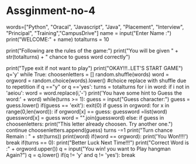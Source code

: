 # Assginment-no-4
words=["Python",
        "Oracal",
        "Javascript",
        "Java",
        "Placement",
        "Interview",
        "Principal",
        "Training","CampusDrive"]
name = input("Enter Name :")
print("WELCOME:" + name)
totalturns = 10

print("Following are the rules of the game:")
print("You will be given " + str(totalturns) + " chance to guess word correctly")

print("Type exit if not want to play")
print("OKAY!!!..LET'S START GAME")
q='y'
while True:
    choosenletters = []
    random.shuffle(words)
    word = orgword = random.choice(words).lower()
    #choice replace with shuffle due to repetition
    if q =="y" or q =='yes':
        turns = totalturns
        for i in word:
            if i not in 'aeiou':
                word = word.replace(i,'-')
        print('You have some hint to Guess the word:' + word)
        while(turns >= 1):
            guess = input("Guess character:")
            guess = guess.lower()
            if(guess == 'exit'):
                exit(0)
            if guess in orgword:
                for x in range(0,len(word)):
                    if orgword[x] == guess:
                        guessword =list(word)
                        guessword[x] = guess
                        word = "".join(guessword)
            else:
                if guess in choosenletters:
                    print("This letter already choosen. Try another one.")
                    continue
                choosenletters.append(guess)
                turns -=1
                print("Turn chance Remain : " + str(turns))
            print(word)
            if(word == orgword):
                print('You Won!!!!')
                break
            if(turns == 0):
                print("Better Luck Next Time!!!")
                print("Correct Word is :" + orgword.upper())
        q = input("You win! you want to Play hangman Again?")
        q = q.lower()
        if(q != 'y' and q != 'yes'):
            break
